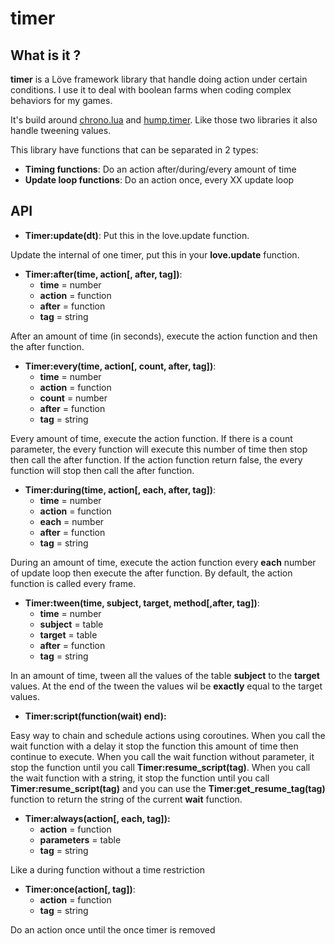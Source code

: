 # timer

## What is it ?
**timer** is a Löve framework library that handle doing action under certain conditions.
I use it to deal with boolean farms when coding complex behaviors for my games.

It's build around [chrono.lua](https://github.com/adnzzzzZ/chrono) and [hump.timer](https://github.com/vrld/hump/blob/master/timer.lua).
Like those two libraries it also handle tweening values.

This library have functions that can be separated in 2 types:
- **Timing functions**: Do an action after/during/every amount of time
- **Update loop functions**: Do an action once, every XX update loop



## API
- **Timer:update(dt)**: Put this in the love.update function.

Update the internal of one timer, put this in your **love.update** function.

- **Timer:after(time, action[, after, tag])**:
  - **time**   = number
  - **action** = function 
  - **after**  = function 
  - **tag**    = string

After an amount of time (in seconds), execute the action function and then the after function.

- **Timer:every(time, action[, count, after, tag])**:
  - **time** = number
  - **action** = function 
  - **count** = number
  - **after** = function 
  - **tag**  = string

Every amount of time, execute the action function.
If there is a count parameter, the every function will execute this number of time then stop then call the after function.
If the action function return false, the every function will stop then call the after function.

- **Timer:during(time, action[, each, after, tag])**:
  - **time** = number
  - **action** = function
  - **each**   = number
  - **after**  = function 
  - **tag**    = string

During an amount of time, execute the action function every **each** number of update loop then execute the after function. 
By default, the action function is called every frame.

- **Timer:tween(time, subject, target, method[,after, tag])**:
  - **time** = number
  - **subject** = table
  - **target**   = table
  - **after**  = function 
  - **tag**    = string
  
 In an amount of time, tween all the values of the table **subject** to the **target** values.
 At the end of the tween the values wil be **exactly** equal to the target values.
 
- **Timer:script(function(wait) end):**
 
 Easy way to chain and schedule actions using coroutines. 
 When you call the wait function with a delay it stop the function this amount of time then continue to execute.
 When you call the wait function without parameter, it stop the function until you call **Timer:resume_script(tag)**.
 When you call the wait function with a string, it stop the function until you call **Timer:resume_script(tag)** and you can use the **Timer:get_resume_tag(tag)** function to return the string of the current **wait** function.
 
- **Timer:always(action[, each, tag]):**
  - **action** = function
  - **parameters** = table
  - **tag**   = string

Like a during function without a time restriction


- **Timer:once(action[, tag])**:
  - **action** = function 
  - **tag**    = string
  
 Do an action once until the once timer is removed

